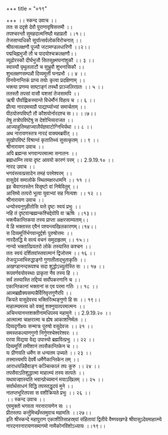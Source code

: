 +++
title = "०१९"

+++
।। स्कन्द उवाच ।।  
ततः स ददृशे देवौ पुराणावृषिसत्तमौ ।।  
तपश्चरन्तौ सुमहदात्मनिष्ठौ महाव्रतौ ।।१।।  
तेजसाप्यधिकौ सूर्यात्सर्वलोकविरोचनात् ।।  
श्रीवत्सलक्षणौ पूज्यौ जटामण्डलधारिणौ ।।२।।  
पद्मचिह्नभुजौ तौ च पादयोश्चक्रलक्षणौ।।  
व्यूढोरस्कौ दीर्घभुजौ सितसूक्ष्मघनांशुकौ ।। ३ ।।  
स्वास्यौ पृथुललाटौ च सुभ्रुवौ शुभनासिकौ ।।  
शुभलक्षणसम्पन्नौ दिव्यमूर्त्ती घनप्रभौ ।। ४ ।।  
विनयेनान्तिकं प्राप्य तयोः कृत्वा प्रदक्षिणाम् ।।  
भक्त्या प्रणम्य साष्टाङ्गं तस्थौ प्राञ्जलिरग्रतः ।। ५ ।।  
ततस्तौ तपसां वासौ यशसां तेजसामपि ।।  
ऋषी पौर्वाह्णिकस्यान्ते विधेर्मौनं विहाय च ।। ६ ।।  
प्रीत्या नारदमव्यग्रौ पाद्यार्घ्याभ्यां समार्चताम् ।।  
पीठयोरुपविष्टौ तौ कौशयोर्नारदश्च सः।। ।।७।।  
तेषु तत्रोपविष्टेषु स देशोभिव्यराजत ।।  
आज्याहुतिमहाज्वालैर्यज्ञवाटोग्निभिर्यथा ।। ८ ।।  
अथ नारायणस्तत्र नारदं वाक्यमब्रवीत् ।।  
सुखोपविष्टं विश्रान्तं कृतातिथ्यं सुसत्कृतम् ।। ९ ।।  
श्रीनारायण उवाच ।।  
अपि ब्रह्मन्स भगवान्परमात्मा सनातनः ।।  
ब्रह्मधाम्नि त्वया दृष्ट आवयो कारणं परम् ।। 2.9.19.१० ।।  
नारद उवाच ।।  
भगवंस्त्वत्प्रसादेन तमहं परमेश्वरम् ।।  
वासुदेवं समालोके स्थितमक्षरधामनि ।। ११ ।।  
इह चैवागतस्तेन विसृष्टो वां निषेवितुम् ।।  
आसिष्ये तत्परो भूत्वा युवाभ्यां सह नित्यशः ।। १२ ।।  
श्रीनारायण उवाच ।।  
धन्योस्यनुगृहीतोसि यत्ते दृष्टः स्वयं प्रभुः ।।  
नहि तं दृष्टवान्ब्रह्मन्कश्चिद्देवोपि वा ऋषिः ।।१३।।  
भक्त्यैकान्तिकया तस्य प्राप्ता अक्षरसाम्यताम्।।  
ये हि भक्तास्त एवैनं पश्यन्त्यखिलकारणम्।।१४।।  
स दिव्यमूर्त्तिर्भगवान्दुर्द्दर्शः पुरुषोत्तमः ।।  
नारदैतद्धि मे सत्यं वचनं समुदाहृतम् ।। १५।।  
नान्यो भक्तात्प्रियतरो लोके तस्यास्ति कश्चन ।।  
ततः स्वयं दर्शितवांस्तवात्मानं द्विजोत्तम ।। १६ ।।  
तेजःपुञ्जाभिरुद्धाङ्गो गुणातीताद्भुताकृतिः ।।  
अखण्डानन्दरूपश्च सदा शुद्धोऽच्युतोस्ति सः ।। १७ ।।  
रूपवर्णवयोवस्थाः प्राकृता नैव तस्य हि ।।  
सर्वं तस्यास्ति तद्दिव्यं सर्वोपकरणानि च ।।  
एकान्तिकानां भक्तानां स एव परमा गतिः ।। १८ ।।  
आत्मब्रह्मैक्यसम्पन्नैर्विनिवृत्तगुणैरपि ।।  
क्रियते वासुदेवस्य भक्तिरित्थङ्गुणो हि सः ।। १९।।  
माहात्म्यमस्य को वक्तुं शक्नुयात्परमात्मनः ।।  
अचिन्त्यानन्तशक्तीनामधिपस्य महामुने ।। 2.9.19.२० ।।  
आत्मात्मा चाक्षरात्मा च ह्येष आकाशनिर्मलः ।।  
दिव्यदृगीक्ष्यः सन्मात्रः पुरुषो वसुदेवजः ।। २१ ।।  
समस्तकल्याणगुणो निर्गुणश्चेश्वरेश्वरः ।।  
परया विद्यया वेद्य उपास्यो ब्रह्मवित्प्रभुः ।। २२ ।।  
दिव्यमूर्त्तिं तमीशानं तपसैकान्तिकेन च ।।  
यः प्रीणयति धर्मेण स धन्यतम उच्यते ।। २३ ।।  
तस्मात्त्वमपि देवर्षे धर्मेणैकान्तिकेन तम् ।।  
आराधयन्निहैवाङ्ग कञ्चित्कालं तपः कुरु ।। २४ ।।  
तपसैवाऽतिशुद्धात्मा माहात्म्यं तस्य सत्पतेः ।।  
यथावज्ज्ञास्यति भवान्प्रोच्यमानं मयाऽखिलम् ।। २५ ।।  
सर्वार्थसाधनं विद्धि तपस्तद्धृदयं मुने ।।  
नातप्तभूरितपसा स वशीक्रियते प्रभुः ।। २६ ।।  
।। स्कन्द उवाच ।।  
एवमुक्तो भगवता नरनारायणेन सः ।।  
प्रीतस्तपः कर्त्तुमिच्छँस्तमुवाच महामतिः ।।२७।।  
इति श्रीस्कन्दे महापुराण एकाशीतिसाहस्र्यां संहितायां द्वितीये वैष्णवखण्डे श्रीवासुऽदेवमाहात्म्ये नारदनरनारायणसमागमो नामैकोनविंशोऽध्यायः ।।१९।।